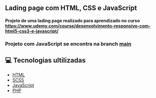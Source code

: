 ## Lading page com HTML, CSS e JavaScript
#### Projeto de uma lading page realizado para aprendizado no curso https://www.udemy.com/course/desenvolvimento-responsivo-com-html5-css3-e-javascript/

### Projeto com JavaScript se encontra na branch [main](https://github.com/arthurlbo/ArthurLbo_Design-Responsivo)

## 💻 Tecnologias ultilizadas

- [HTML](https://developer.mozilla.org/pt-BR/docs/Web/HTML)
- [SCSS](https://sass-lang.com/)
- [JavaScript](https://developer.mozilla.org/pt-BR/docs/Web/JavaScript)
- [PHP](https://www.php.net/)
